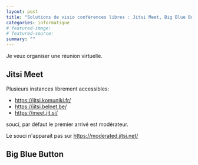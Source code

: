 ```yaml
---
layout: post
title: "Solutions de visio conférences libres : Jitsi Meet, Big Blue Button"
categories: informatique
# featured-image: 
# featured-source: 
summary: ""
---
```

Je veux organiser une réunion virtuelle.

## Jitsi Meet

Plusieurs instances librement accessibles:
- https://jitsi.komuniki.fr/
- https://jitsi.belnet.be/
- https://meet.jit.si/

souci, par défaut le premier arrivé est modérateur.

Le souci n'apparait pas sur https://moderated.jitsi.net/

## Big Blue Button
